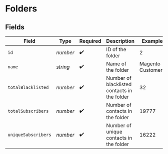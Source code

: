 # Folders


## Fields

| Field                                        | Type                                         | Required                                     | Description                                  | Example                                      |
| -------------------------------------------- | -------------------------------------------- | -------------------------------------------- | -------------------------------------------- | -------------------------------------------- |
| `id`                                         | *number*                                     | :heavy_check_mark:                           | ID of the folder                             | 2                                            |
| `name`                                       | *string*                                     | :heavy_check_mark:                           | Name of the folder                           | Magento Customers                            |
| `totalBlacklisted`                           | *number*                                     | :heavy_check_mark:                           | Number of blacklisted contacts in the folder | 32                                           |
| `totalSubscribers`                           | *number*                                     | :heavy_check_mark:                           | Number of contacts in the folder             | 19777                                        |
| `uniqueSubscribers`                          | *number*                                     | :heavy_check_mark:                           | Number of unique contacts in the folder      | 16222                                        |